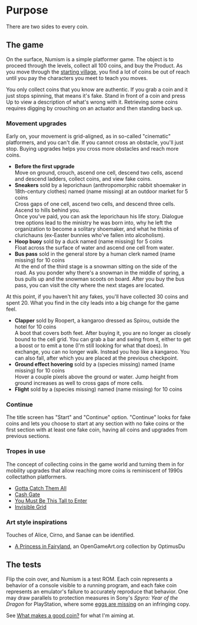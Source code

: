 Purpose
=======

There are two sides to every coin.

The game
--------
On the surface, Numism is a simple platformer game.  The object
is to proceed through the levels, collect all 100 coins, and buy the
Product.  As you move through the [starting village], you find a lot
of coins be out of reach until you pay the characters you meet to
teach you moves.

You only collect coins that you know are authentic.  If you grab a
coin and it just stops spinning, that means it's fake.  Stand in
front of a coin and press Up to view a description of what's wrong
with it.  Retrieving some coins requires digging by crouching on an
actuator and then standing back up.

### Movement upgrades

Early on, your movement is grid-aligned, as in so-called "cinematic"
platformers, and you can't die.  If you cannot cross an obstacle,
you'll just stop.  Buying upgrades helps you cross more obstacles
and reach more coins.

- **Before the first upgrade**  
  Move on ground, crouch, ascend one cell, descend two cells, ascend
  and descend ladders, collect coins, and view fake coins.
- **Sneakers** sold by a leporichaun (anthropomorphic rabbit
  shoemaker in 18th-century clothes) named (name missing) at an
  outdoor market for 5 coins  
  Cross gaps of one cell, ascend two cells, and descend three cells.
  Ascend to hills behind you.  
  Once you've paid, you can ask the leporichaun his life story.
  Dialogue tree options lead to the ministry he was born into, why he
  left the organization to become a solitary shoemaker, and what he
  thinks of clurichauns (ex-Easter bunnies who've fallen into
  alcoholism).
- **Hoop buoy** sold by a duck named (name missing) for 5 coins  
  Float across the surface of water and ascend one cell from water.
- **Bus pass** sold in the general store by a human clerk named
  (name missing) for 10 coins  
  At the end of the third stage is a snowman sitting on the side of
  the road.  As you ponder why there's a snowman in the middle of
  spring, a bus pulls up and the snowman scoots on board.  After you
  buy the bus pass, you can visit the city where the next stages are
  located.

At this point, if you haven't hit any fakes, you'll have collected
30 coins and spent 20.  What you find in the city leads into a big
change for the game feel.

- **Clapper** sold by Roopert, a kangaroo dressed as Spirou,
  outside the hotel for 10 coins  
  A boot that covers both feet. After buying it, you are no longer
  as closely bound to the cell grid.  You can grab a bar and swing
  from it, either to get a boost or to emit a tone (I'm still looking
  for what that does).  In exchange, you can no longer walk.  Instead
  you hop like a kangaroo.  You can also fall, after which you are
  placed at the previous checkpoint.
- **Ground effect hovering** sold by a (species missing) named (name
  missing) for 10 coins  
  Hover a couple pixels above the ground or water.  Jump height from
  ground increases as well to cross gaps of more cells.
- **Flight** sold by a (species missing) named (name missing) for 10
  coins

[starting village]: ./village.md

### Continue

The title screen has "Start" and "Continue" option.  "Continue" looks
for fake coins and lets you choose to start at any section with no
fake coins or the first section with at least one fake coin, having
all coins and upgrades from previous sections.

### Tropes in use

The concept of collecting coins in the game world and turning them in
for mobility upgrades that allow reaching more coins is reminiscent
of 1990s collectathon platformers.

- [Gotta Catch Them All](https://allthetropes.org/wiki/Gotta_Catch_Them_All)
- [Cash Gate](https://allthetropes.org/wiki/Cash_Gate)
- [You Must Be This Tall to Enter](https://allthetropes.org/wiki/You_Must_Be_This_Tall_to_Enter)
- [Invisible Grid](https://allthetropes.org/wiki/Invisible_Grid)

### Art style inspirations

Touches of Alice, Cirno, and Sanae can be identified.

* [A Princess in Fairyland](https://opengameart.org/content/a-princess-in-fairyland), an OpenGameArt.org collection by OptimusDu

The tests
---------
Flip the coin over, and Numism is a test ROM.  Each coin represents
a behavior of a console visible to a running program, and each fake
coin represents an emulator's failure to accurately reproduce that
behavior.  One may draw parallels to protection measures in
Sony's _Spyro: Year of the Dragon_ for PlayStation, where some
[eggs are missing] on an infringing copy.

See [What makes a good coin?] for what I'm aiming at.

[What makes a good coin?]: ./good_coin.md
[eggs are missing]: https://www.ign.com/wikis/spyro-year-of-the-dragon/Pirated_Copy_Effects
